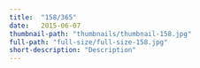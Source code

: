 ```yaml
---
title:  "158/365"
date:   2015-06-07
thumbnail-path: "thumbnails/thumbnail-158.jpg"
full-path: "full-size/full-size-158.jpg"
short-description: "Description"
---
```

